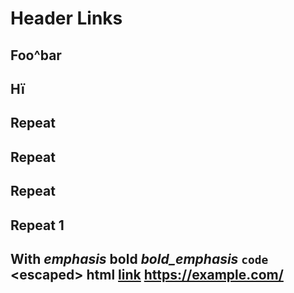 # Header Links

## Foo^bar

###

####

## Hï

## Repeat
## Repeat
## Repeat

## Repeat 1

## <!--comment--> With *emphasis* **bold** **_bold_emphasis_** `code` \<escaped> <span>html</span> [link] <https://example.com/>

[link]: https://example.com/link
